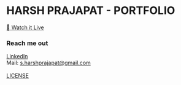 # HARSH PRAJAPAT - PORTFOLIO
[🚀 Watch it Live](https://harsh-prajapat-portfolio.vercel.app)
### Reach me out
[LinkedIn](https://www.linkedin.com/in/harsh-prajapat-in)
<br/>
Mail: s.harshprajapat@gmail.com
<br/>
<br/>
[LICENSE](LICENSE)
